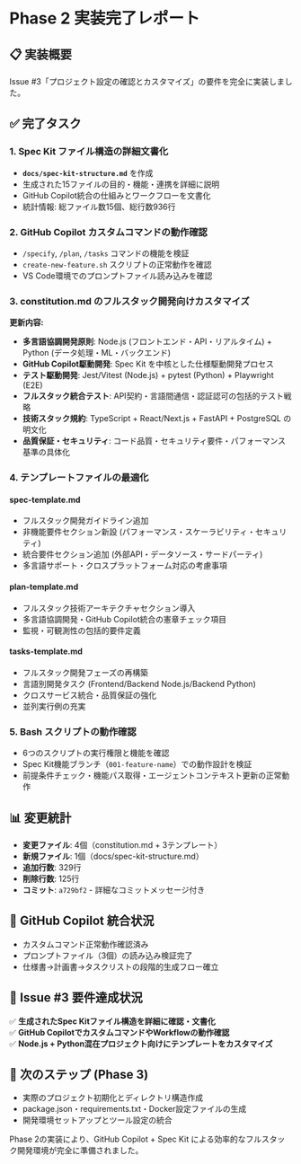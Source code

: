 # Phase 2 実装完了レポート

## 📋 実装概要
Issue #3「プロジェクト設定の確認とカスタマイズ」の要件を完全に実装しました。

## ✅ 完了タスク

### 1. Spec Kit ファイル構造の詳細文書化
- **`docs/spec-kit-structure.md`** を作成
- 生成された15ファイルの目的・機能・連携を詳細に説明
- GitHub Copilot統合の仕組みとワークフローを文書化
- 統計情報: 総ファイル数15個、総行数936行

### 2. GitHub Copilot カスタムコマンドの動作確認
- `/specify`, `/plan`, `/tasks` コマンドの機能を検証
- `create-new-feature.sh` スクリプトの正常動作を確認
- VS Code環境でのプロンプトファイル読み込みを確認

### 3. constitution.md のフルスタック開発向けカスタマイズ
**更新内容:**
- **多言語協調開発原則**: Node.js (フロントエンド・API・リアルタイム) + Python (データ処理・ML・バックエンド)
- **GitHub Copilot駆動開発**: Spec Kit を中核とした仕様駆動開発プロセス
- **テスト駆動開発**: Jest/Vitest (Node.js) + pytest (Python) + Playwright (E2E)
- **フルスタック統合テスト**: API契約・言語間通信・認証認可の包括的テスト戦略
- **技術スタック規約**: TypeScript + React/Next.js + FastAPI + PostgreSQL の明文化
- **品質保証・セキュリティ**: コード品質・セキュリティ要件・パフォーマンス基準の具体化

### 4. テンプレートファイルの最適化

#### spec-template.md
- フルスタック開発ガイドライン追加
- 非機能要件セクション新設 (パフォーマンス・スケーラビリティ・セキュリティ)
- 統合要件セクション追加 (外部API・データソース・サードパーティ)
- 多言語サポート・クロスプラットフォーム対応の考慮事項

#### plan-template.md  
- フルスタック技術アーキテクチャセクション導入
- 多言語協調開発・GitHub Copilot統合の憲章チェック項目
- 監視・可観測性の包括的要件定義

#### tasks-template.md
- フルスタック開発フェーズの再構築
- 言語別開発タスク (Frontend/Backend Node.js/Backend Python)
- クロスサービス統合・品質保証の強化
- 並列実行例の充実

### 5. Bash スクリプトの動作確認
- 6つのスクリプトの実行権限と機能を確認
- Spec Kit機能ブランチ（`001-feature-name`）での動作設計を検証
- 前提条件チェック・機能パス取得・エージェントコンテキスト更新の正常動作

## 📊 変更統計
- **変更ファイル**: 4個（constitution.md + 3テンプレート）
- **新規ファイル**: 1個（docs/spec-kit-structure.md）
- **追加行数**: 329行
- **削除行数**: 125行
- **コミット**: `a729bf2` - 詳細なコミットメッセージ付き

## 🔄 GitHub Copilot 統合状況
- カスタムコマンド正常動作確認済み
- プロンプトファイル（3個）の読み込み検証完了  
- 仕様書→計画書→タスクリストの段階的生成フロー確立

## 🎯 Issue #3 要件達成状況
✅ **生成されたSpec Kitファイル構造を詳細に確認・文書化**  
✅ **GitHub CopilotでカスタムコマンドやWorkflowの動作確認**  
✅ **Node.js + Python混在プロジェクト向けにテンプレートをカスタマイズ**

## 🚀 次のステップ (Phase 3)
- 実際のプロジェクト初期化とディレクトリ構造作成
- package.json・requirements.txt・Docker設定ファイルの生成
- 開発環境セットアップとツール設定の統合

Phase 2の実装により、GitHub Copilot + Spec Kit による効率的なフルスタック開発環境が完全に準備されました。
